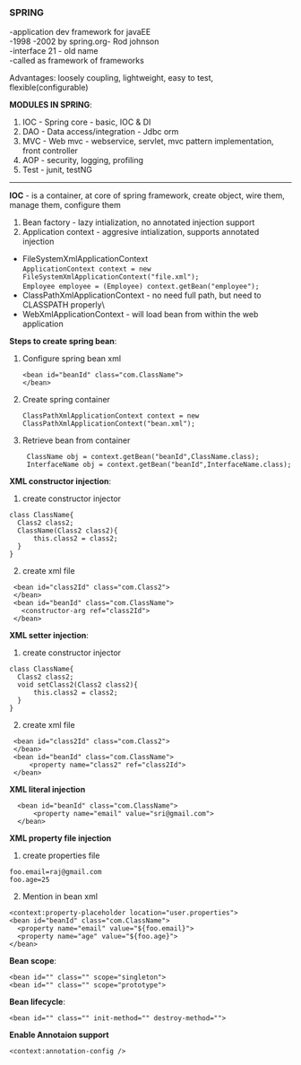 ### SPRING  
  -application dev framework for javaEE	 
  -1998 -2002 by spring.org- Rod johnson  
  -interface 21 - old name  
  -called as framework of frameworks  

Advantages: loosely coupling, lightweight, easy to test, flexible(configurable)

**MODULES IN SPRING**:
1. IOC - Spring core - basic, IOC & DI
2. DAO - Data access/integration - Jdbc orm
3. MVC - Web mvc - webservice, servlet, mvc pattern implementation, front controller 	 
4. AOP - security, logging, profiling
5. Test	- junit, testNG

-------------------------------------------------------------------------------------------------------------------------------
**IOC** - is a container, at core of spring framework, create object, wire them, manage them, configure them
1. Bean factory - lazy intialization, no annotated injection support
2. Application context - aggresive intialization, supports annotated injection
 
 - FileSystemXmlApplicationContext\
      ```ApplicationContext context = new FileSystemXmlApplicationContext("file.xml");```\
       ```Employee employee = (Employee) context.getBean("employee");```
- ClassPathXmlApplicationContext - no need full path, but need to CLASSPATH properly\
- WebXmlApplicationContext - will load bean from within the web application

**Steps to create spring bean**:
1. Configure spring bean xml
      ```
      <bean id="beanId" class="com.ClassName">
      </bean>
      ```
2. Create spring container
      ```
      ClassPathXmlApplicationContext context = new ClassPathXmlApplicationContext("bean.xml");
      ```
3. Retrieve bean from container
      ```
       ClassName obj = context.getBean("beanId",ClassName.class);
       InterfaceName obj = context.getBean("beanId",InterfaceName.class);  
      ```
**XML constructor injection**:
1. create constructor injector
  ```
  class ClassName{
    Class2 class2;
    ClassName(Class2 class2){
        this.class2 = class2;
    }
  }
  ```
 2. create xml file
 ```
  <bean id="class2Id" class="com.Class2">
  </bean>
  <bean id="beanId" class="com.ClassName">
    <constructor-arg ref="class2Id">
  </bean>
 ```
 **XML setter injection**:
1. create constructor injector
  ```
  class ClassName{
    Class2 class2;
    void setClass2(Class2 class2){
        this.class2 = class2;
    }
  }
  ```
 2. create xml file
 ```
  <bean id="class2Id" class="com.Class2">
  </bean>
  <bean id="beanId" class="com.ClassName">
      <property name="class2" ref="class2Id">
  </bean> 
```
**XML literal injection**
```
  <bean id="beanId" class="com.ClassName">
      <property name="email" value="sri@gmail.com">
  </bean>
```
**XML property file injection**
1. create properties file
```
foo.email=raj@gmail.com
foo.age=25
```
2. Mention in bean xml
```
<context:property-placeholder location="user.properties">
<bean id="beanId" class="com.ClassName">
  <property name="email" value="${foo.email}">
  <property name="age" value="${foo.age}">
</bean>
```

**Bean scope**:
```
<bean id="" class="" scope="singleton">
<bean id="" class="" scope="prototype">
```
**Bean lifecycle**:
```
<bean id="" class="" init-method="" destroy-method=""> 
```
**Enable Annotaion support**
```
<context:annotation-config />
```
